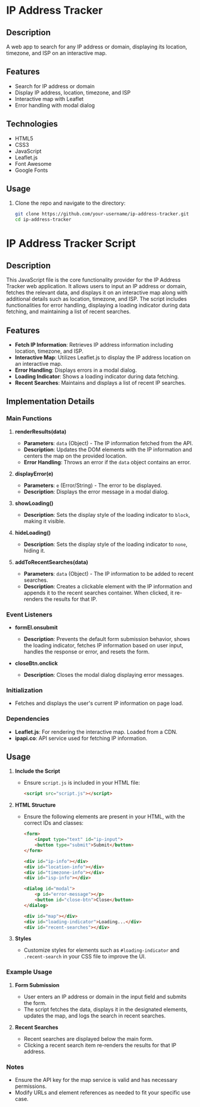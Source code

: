 # IP Address Tracker

## Description

A web app to search for any IP address or domain, displaying its location, timezone, and ISP on an interactive map.

## Features

- Search for IP address or domain
- Display IP address, location, timezone, and ISP
- Interactive map with Leaflet
- Error handling with modal dialog

## Technologies

- HTML5
- CSS3
- JavaScript
- Leaflet.js
- Font Awesome
- Google Fonts

## Usage

1. Clone the repo and navigate to the directory:
   ```sh
   git clone https://github.com/your-username/ip-address-tracker.git
   cd ip-address-tracker
   ```

# IP Address Tracker Script

## Description

This JavaScript file is the core functionality provider for the IP Address Tracker web application. It allows users to input an IP address or domain, fetches the relevant data, and displays it on an interactive map along with additional details such as location, timezone, and ISP. The script includes functionalities for error handling, displaying a loading indicator during data fetching, and maintaining a list of recent searches.

## Features

- **Fetch IP Information**: Retrieves IP address information including location, timezone, and ISP.
- **Interactive Map**: Utilizes Leaflet.js to display the IP address location on an interactive map.
- **Error Handling**: Displays errors in a modal dialog.
- **Loading Indicator**: Shows a loading indicator during data fetching.
- **Recent Searches**: Maintains and displays a list of recent IP searches.

## Implementation Details

### Main Functions

1. **renderResults(data)**

   - **Parameters**: `data` (Object) - The IP information fetched from the API.
   - **Description**: Updates the DOM elements with the IP information and centers the map on the provided location.
   - **Error Handling**: Throws an error if the `data` object contains an error.
2. **displayError(e)**

   - **Parameters**: `e` (Error/String) - The error to be displayed.
   - **Description**: Displays the error message in a modal dialog.
3. **showLoading()**

   - **Description**: Sets the display style of the loading indicator to `block`, making it visible.
4. **hideLoading()**

   - **Description**: Sets the display style of the loading indicator to `none`, hiding it.
5. **addToRecentSearches(data)**

   - **Parameters**: `data` (Object) - The IP information to be added to recent searches.
   - **Description**: Creates a clickable element with the IP information and appends it to the recent searches container. When clicked, it re-renders the results for that IP.

### Event Listeners

- **formEl.onsubmit**

  - **Description**: Prevents the default form submission behavior, shows the loading indicator, fetches IP information based on user input, handles the response or error, and resets the form.
- **closeBtn.onclick**

  - **Description**: Closes the modal dialog displaying error messages.

### Initialization

- Fetches and displays the user's current IP information on page load.

### Dependencies

- **Leaflet.js**: For rendering the interactive map. Loaded from a CDN.
- **ipapi.co**: API service used for fetching IP information.

## Usage

1. **Include the Script**

   - Ensure `script.js` is included in your HTML file:
     ```html
     <script src="script.js"></script>
     ```
2. **HTML Structure**

   - Ensure the following elements are present in your HTML, with the correct IDs and classes:
     ```html
     <form>
         <input type="text" id="ip-input">
         <button type="submit">Submit</button>
     </form>

     <div id="ip-info"></div>
     <div id="location-info"></div>
     <div id="timezone-info"></div>
     <div id="isp-info"></div>

     <dialog id="modal">
         <p id="error-message"></p>
         <button id="close-btn">Close</button>
     </dialog>

     <div id="map"></div>
     <div id="loading-indicator">Loading...</div>
     <div id="recent-searches"></div>
     ```
3. **Styles**

   - Customize styles for elements such as `#loading-indicator` and `.recent-search` in your CSS file to improve the UI.

### Example Usage

1. **Form Submission**

   - User enters an IP address or domain in the input field and submits the form.
   - The script fetches the data, displays it in the designated elements, updates the map, and logs the search in recent searches.
2. **Recent Searches**

   - Recent searches are displayed below the main form.
   - Clicking a recent search item re-renders the results for that IP address.

### Notes

- Ensure the API key for the map service is valid and has necessary permissions.
- Modify URLs and element references as needed to fit your specific use case.

